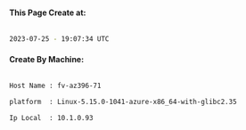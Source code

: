 
   
#### This Page Create at:

```bash

2023-07-25 - 19:07:34 UTC

```

#### Create By Machine:

```bash

Host Name : fv-az396-71

platform  : Linux-5.15.0-1041-azure-x86_64-with-glibc2.35

Ip Local  : 10.1.0.93

```

